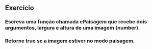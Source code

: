 ## Exercício

### Escreva uma função chamada ePaisagem que recebe dois argumentos, largura e altura de uma imagem (number).

### Retorne true se a imagem estiver no modo paisagem.
